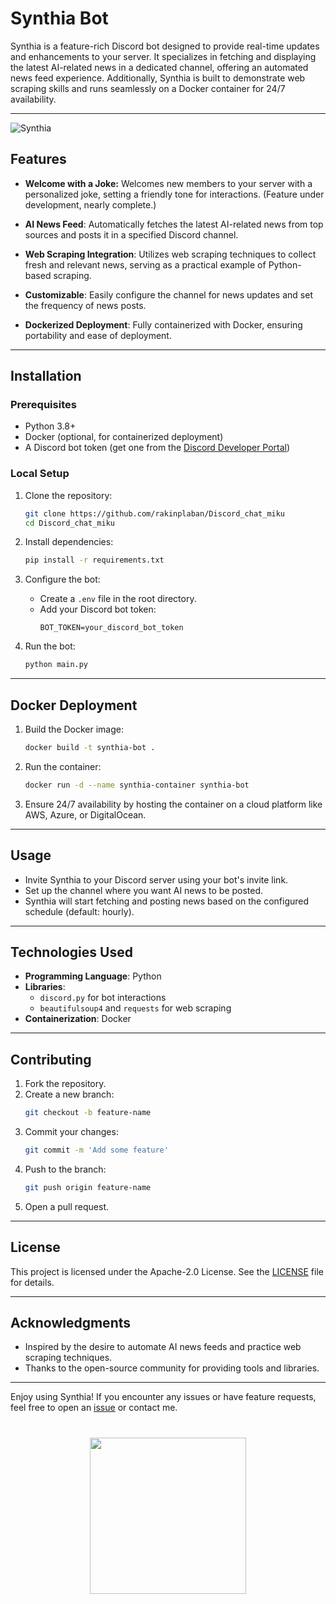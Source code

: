 # Synthia Bot

Synthia is a feature-rich Discord bot designed to provide real-time updates and enhancements to your server. It specializes in fetching and displaying the latest AI-related news in a dedicated channel, offering an automated news feed experience. Additionally, Synthia is built to demonstrate web scraping skills and runs seamlessly on a Docker container for 24/7 availability.

---
![Synthia](https://i.imgur.com/Pp7Lqi1.jpg)
<!-- ![Synthia](https://i.imgur.com/dtvmhLK.jpg)
![Synthia](https://i.imgur.com/1C3LD34.jpg) -->


## Features

- **Welcome with a Joke:**
   Welcomes new members to your server with a personalized joke, setting a friendly tone for interactions. (Feature under development, nearly complete.)

- **AI News Feed**:
  Automatically fetches the latest AI-related news from top sources and posts it in a specified Discord channel.

- **Web Scraping Integration**:
  Utilizes web scraping techniques to collect fresh and relevant news, serving as a practical example of Python-based scraping.

- **Customizable**:
  Easily configure the channel for news updates and set the frequency of news posts.

- **Dockerized Deployment**:
  Fully containerized with Docker, ensuring portability and ease of deployment.

---

## Installation

### Prerequisites
- Python 3.8+
- Docker (optional, for containerized deployment)
- A Discord bot token (get one from the [Discord Developer Portal](https://discord.com/developers/applications))

### Local Setup

1. Clone the repository:
   ```bash
   git clone https://github.com/rakinplaban/Discord_chat_miku
   cd Discord_chat_miku
   ```

2. Install dependencies:
   ```bash
   pip install -r requirements.txt
   ```

3. Configure the bot:
   - Create a `.env` file in the root directory.
   - Add your Discord bot token:
     ```env
     BOT_TOKEN=your_discord_bot_token
     ```

4. Run the bot:
   ```bash
   python main.py
   ```

---

## Docker Deployment

1. Build the Docker image:
   ```bash
   docker build -t synthia-bot .
   ```

2. Run the container:
   ```bash
   docker run -d --name synthia-container synthia-bot
   ```

3. Ensure 24/7 availability by hosting the container on a cloud platform like AWS, Azure, or DigitalOcean.

---

## Usage

- Invite Synthia to your Discord server using your bot's invite link.
- Set up the channel where you want AI news to be posted.
- Synthia will start fetching and posting news based on the configured schedule (default: hourly).

---

## Technologies Used

- **Programming Language**: Python
- **Libraries**:
  - `discord.py` for bot interactions
  - `beautifulsoup4` and `requests` for web scraping
- **Containerization**: Docker

---

## Contributing

1. Fork the repository.
2. Create a new branch:
   ```bash
   git checkout -b feature-name
   ```
3. Commit your changes:
   ```bash
   git commit -m 'Add some feature'
   ```
4. Push to the branch:
   ```bash
   git push origin feature-name
   ```
5. Open a pull request.

---

## License

This project is licensed under the Apache-2.0 License. See the [LICENSE](LICENSE) file for details.

---

## Acknowledgments

- Inspired by the desire to automate AI news feeds and practice web scraping techniques.
- Thanks to the open-source community for providing tools and libraries.

---

Enjoy using Synthia! If you encounter any issues or have feature requests, feel free to open an [issue](https://github.com/rakinplaban/Discord_chat_miku/issues) or contact me.

<h1 align="center">
   <img src="https://animemagic.vercel.app/anime-image?t=123456" height="250" width="250"/>
</h1>
